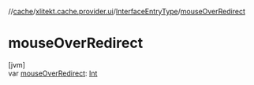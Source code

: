//[cache](../../../index.md)/[xlitekt.cache.provider.ui](../index.md)/[InterfaceEntryType](index.md)/[mouseOverRedirect](mouse-over-redirect.md)

# mouseOverRedirect

[jvm]\
var [mouseOverRedirect](mouse-over-redirect.md): [Int](https://kotlinlang.org/api/latest/jvm/stdlib/kotlin/-int/index.html)
